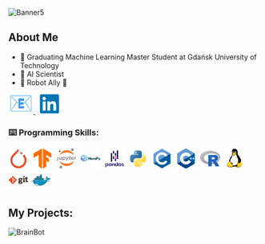 
![Banner5](https://github.com/theATM/theATM/assets/48883111/28909239-e65c-4d31-8674-b3df26aea064)

## About Me
- 🏫 Graduating Machine Learning Master Student at Gdańsk University of Technology
- 🔬 AI Scientist
- 🤖 Robot Ally
📧

<div>
    <a href src="mailto:the_atm@wp.pl">  
        <img src="https://github.com/theATM/theATM/blob/main/email.png" title="Contact Me" alt="My Email" width="50" height="40"/>
    </a>&nbsp;  
    <img src="https://github.com/devicons/devicon/blob/master/icons/linkedin/linkedin-original.svg" title="My LinkedIn Page" alt="My LinkedIn Page" width="40" height="40"/>&nbsp;  
</div>


### ⌨️ Programming Skills:

<div>
    <img src="https://github.com/devicons/devicon/blob/master/icons/pytorch/pytorch-original.svg" title="PyTorch" alt="PyTorch Logo" width="40" height="40"/>&nbsp;  
    <img src="https://github.com/devicons/devicon/blob/master/icons/tensorflow/tensorflow-original.svg" title="TensorFlow" alt="TensorFlow Logo" width="40" height="40"/>&nbsp;  
    <img src="https://github.com/devicons/devicon/blob/master/icons/jupyter/jupyter-original-wordmark.svg" title="Jupyter" alt="Jupyter Logo" width="40" height="40"/>&nbsp;  
    <img src="https://github.com/devicons/devicon/blob/master/icons/numpy/numpy-original-wordmark.svg" title="Numpy" alt="Numpy Logo" width="40" height="40"/>&nbsp;  
    <img src="https://github.com/devicons/devicon/blob/master/icons/pandas/pandas-original-wordmark.svg" title="Pandas" alt="Pandas Logo" width="40" height="40"/>&nbsp;  
    <img src="https://github.com/devicons/devicon/blob/master/icons/python/python-original.svg" title="Python" alt="Python Logo" width="40" height="40"/>&nbsp;  
    <img src="https://github.com/devicons/devicon/blob/master/icons/c/c-original.svg" title="C" alt="C Logo" width="40" height="40"/>&nbsp;
    <img src="https://github.com/devicons/devicon/blob/master/icons/cplusplus/cplusplus-original.svg" title="C++ Logo" alt="C++" width="40" height="40"/>&nbsp;
    <img src="https://github.com/devicons/devicon/blob/master/icons/r/r-original.svg" title="R" alt="R Logo" width="40" height="40"/>&nbsp;
    <img src="https://github.com/devicons/devicon/blob/master/icons/linux/linux-original.svg" title="Linux" alt="Linux Logo" width="40" height="40"/>&nbsp;
    <img src="https://github.com/devicons/devicon/blob/master/icons/git/git-original-wordmark.svg" title="Git" **alt="Git Logo" width="40" height="40"/>
    <img src="https://github.com/devicons/devicon/blob/master/icons/docker/docker-original.svg" title="Docker" alt="Docker Logo" width="40" height="40"/>&nbsp;

</div>

## My Projects:

![BrainBot](https://github.com/theATM/theATM/assets/48883111/71f3debd-5d1e-4828-84f8-5afe425cc5f5)



<!-- ### Hi there 👋 -->

<!--
**theATM/theATM** is a ✨ _special_ ✨ repository because its `README.md` (this file) appears on your GitHub profile.

Here are some ideas to get you started:

- 🔭 I’m currently working on ...
- 🌱 I’m currently learning ...
- 👯 I’m looking to collaborate on ...
- 🤔 I’m looking for help with ...
- 💬 Ask me about ...
- 📫 How to reach me: ...
- 😄 Pronouns: ...
- ⚡ Fun fact: ...
-->

